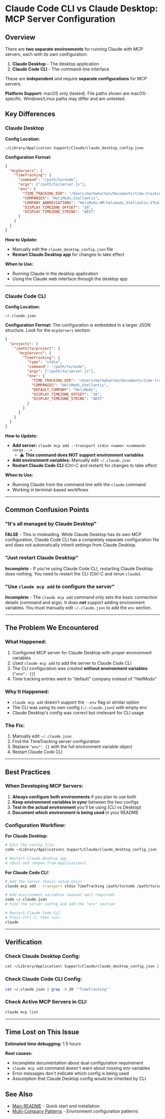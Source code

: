 # Claude Code CLI vs Claude Desktop: MCP Server Configuration

## Overview

There are **two separate environments** for running Claude with MCP servers, each with its own configuration:

1. **Claude Desktop** - The desktop application
2. **Claude Code CLI** - The command-line interface

These are **independent** and require **separate configurations** for MCP servers.

**Platform Support:** macOS only (tested). File paths shown are macOS-specific. Windows/Linux paths may differ and are untested.

## Key Differences

### Claude Desktop

**Config Location:**
```
~/Library/Application Support/Claude/claude_desktop_config.json
```

**Configuration Format:**
```json
{
  "mcpServers": {
    "TimeTracking": {
      "command": "/path/to/node",
      "args": ["/path/to/server.js"],
      "env": {
        "TIME_TRACKING_DIR": "/Users/markwharton/Documents/time-tracking",
        "COMPANIES": "HeliMods,Stellantis",
        "COMPANY_ABBREVIATIONS": "HeliMods:HM:helimods,Stellantis:STLA:stellantis",
        "DISPLAY_TIMEZONE_OFFSET": "10",
        "DISPLAY_TIMEZONE_STRING": "AEST"
      }
    }
  }
}
```

**How to Update:**
- Manually edit the `claude_desktop_config.json` file
- **Restart Claude Desktop app** for changes to take effect

**When to Use:**
- Running Claude in the desktop application
- Using the Claude web interface through the desktop app

---

### Claude Code CLI

**Config Location:**
```
~/.claude.json
```

**Configuration Format:**
The configuration is embedded in a larger JSON structure. Look for the `mcpServers` section:
```json
{
  "projects": {
    "/path/to/project": {
      "mcpServers": {
        "TimeTracking": {
          "type": "stdio",
          "command": "/path/to/node",
          "args": ["/path/to/server.js"],
          "env": {
            "TIME_TRACKING_DIR": "/Users/markwharton/Documents/time-tracking",
            "COMPANIES": "HeliMods,Stellantis",
            "DEFAULT_COMPANY": "HeliMods",
            "DISPLAY_TIMEZONE_OFFSET": "10",
            "DISPLAY_TIMEZONE_STRING": "AEST"
          }
        }
      }
    }
  }
}
```

**How to Update:**
- **Add server:** `claude mcp add --transport stdio <name> <command> <args...>`
  - ⚠️ **This command does NOT support environment variables**
- **Add environment variables:** Manually edit `~/.claude.json`
- **Restart Claude Code CLI** (Ctrl-C and restart) for changes to take effect

**When to Use:**
- Running Claude from the command line with the `claude` command
- Working in terminal-based workflows

---

## Common Confusion Points

### "It's all managed by Claude Desktop"
**FALSE** - This is misleading. While Claude Desktop has its own MCP configuration, Claude Code CLI has a completely separate configuration file and does not automatically inherit settings from Claude Desktop.

### "Just restart Claude Desktop"
**Incomplete** - If you're using Claude Code CLI, restarting Claude Desktop does nothing. You need to restart the CLI (Ctrl-C and rerun `claude`).

### "Use `claude mcp add` to configure the server"
**Incomplete** - The `claude mcp add` command only sets the basic connection details (command and args). It does **not** support adding environment variables. You must manually edit `~/.claude.json` to add the `env` section.

---

## The Problem We Encountered

### What Happened:
1. Configured MCP server for Claude Desktop with proper environment variables
2. Used `claude mcp add` to add the server to Claude Code CLI
3. The CLI configuration was created **without environment variables** (`"env": {}`)
4. Time tracking entries went to "default" company instead of "HeliMods"

### Why It Happened:
- `claude mcp add` doesn't support the `--env` flag or similar option
- The CLI was using its own config (`~/.claude.json`) with empty env
- Claude Desktop's config was correct but irrelevant for CLI usage

### The Fix:
1. Manually edit `~/.claude.json`
2. Find the TimeTracking server configuration
3. Replace `"env": {}` with the full environment variable object
4. Restart Claude Code CLI

---

## Best Practices

### When Developing MCP Servers:

1. **Always configure both environments** if you plan to use both
2. **Keep environment variables in sync** between the two configs
3. **Test in the actual environment** you'll be using (CLI vs Desktop)
4. **Document which environment is being used** in your README

### Configuration Workflow:

**For Claude Desktop:**
```bash
# Edit the config file
code ~/Library/Application\ Support/Claude/claude_desktop_config.json

# Restart Claude Desktop app
# (Quit and reopen from Applications)
```

**For Claude Code CLI:**
```bash
# Add the server (basic setup only)
claude mcp add --transport stdio TimeTracking /path/to/node /path/to/server.js

# Add environment variables (manual edit required)
code ~/.claude.json
# Find the server config and add the "env" section

# Restart Claude Code CLI
# Press Ctrl-C, then run:
claude
```

---

## Verification

### Check Claude Desktop Config:
```bash
cat ~/Library/Application\ Support/Claude/claude_desktop_config.json | grep -A 15 TimeTracking
```

### Check Claude Code CLI Config:
```bash
cat ~/.claude.json | grep -A 20 '"TimeTracking"'
```

### Check Active MCP Servers in CLI:
```bash
claude mcp list
```

---

## Time Lost on This Issue

**Estimated time debugging:** 1.5 hours

**Root causes:**
- Incomplete documentation about dual configuration requirement
- `claude mcp add` command doesn't warn about missing env variables
- Error messages don't indicate which config is being used
- Assumption that Claude Desktop config would be inherited by CLI

## See Also

- [Main README](../../README.md) - Quick start and installation
- [Multi-Company Patterns](../architecture/multi-company-patterns.md) - Environment configuration patterns

